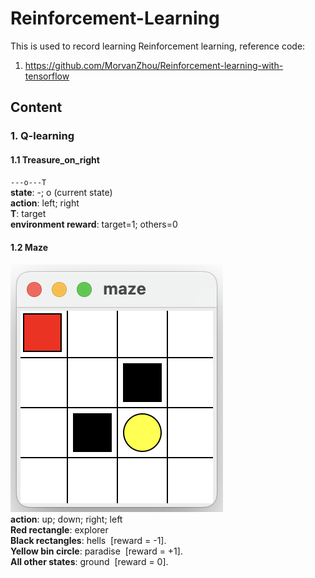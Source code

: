 # Reinforcement-Learning

This is used to record learning Reinforcement learning, reference code:
1. https://github.com/MorvanZhou/Reinforcement-learning-with-tensorflow

## Content
### 1. Q-learning
#### 1.1 Treasure_on_right
`---o---T`  
**state**: -; o (current state)    
**action**: left; right  
**T**: target  
**environment reward**: target=1; others=0  
#### 1.2 Maze
![GitHub Logo](Q-learning/Maze/img.png)  
**action**: up; down; right; left   
**Red rectangle**: explorer  
**Black rectangles**: hells&nbsp;&nbsp;[reward = -1].      
**Yellow bin circle**: paradise&nbsp;&nbsp;[reward = +1].      
**All other states**: ground&nbsp;&nbsp;[reward = 0].  
